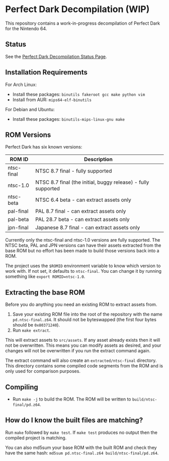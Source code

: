 # Perfect Dark Decompilation (WIP)

This repository contains a work-in-progress decompilation of Perfect Dark for the Nintendo 64.

## Status

See the [Perfect Dark Decompilation Status Page](https://ryandwyer.gitlab.io/pdstatus/).

## Installation Requirements

For Arch Linux:

* Install these packages: `binutils fakeroot gcc make python vim`
* Install from AUR: `mips64-elf-binutils`

For Debian and Ubuntu:

* Install these packages: `binutils-mips-linux-gnu make`

## ROM Versions

Perfect Dark has six known versions:

| ROM ID     | Description                                                   |
|------------|---------------------------------------------------------------|
| ntsc-final | NTSC 8.7 final - fully supported                              |
| ntsc-1.0   | NTSC 8.7 final (the initial, buggy release) - fully supported |
| ntsc-beta  | NTSC 6.4 beta - can extract assets only                       |
| pal-final  | PAL 8.7 final - can extract assets only                       |
| pal-beta   | PAL 28.7 beta - can extract assets only                       |
| jpn-final  | Japanese 8.7 final - can extract assets only                  |

Currently only the ntsc-final and ntsc-1.0 versions are fully supported. The NTSC beta, PAL and JPN versions can have their assets extracted from the base ROM but no effort has been made to build those versions back into a ROM.

The project uses the `$ROMID` environment variable to know which version to work with. If not set, it defaults to `ntsc-final`. You can change it by running something like `export ROMID=ntsc-1.0`.

## Extracting the base ROM

Before you do anything you need an existing ROM to extract assets from.

1. Save your existing ROM file into the root of the repository with the name `pd.ntsc-final.z64`. It should not be byteswapped (the first four bytes should be `0x80371240`).
2. Run `make extract`.

This will extract assets to `src/assets`. If any asset already exists then it will not be overwritten. This means you can modify assets as desired, and your changes will not be overwritten if you run the extract command again.

The extract command will also create an `extracted/ntsc-final` directory. This directory contains some compiled code segments from the ROM and is only used for comparison purposes.

## Compiling

* Run `make -j` to build the ROM. The ROM will be written to `build/ntsc-final/pd.z64`.

## How do I know the built files are matching?

Run `make` followed by `make test`. If `make test` produces no output then the compiled project is matching.

You can also md5sum your base ROM with the built ROM and check they have the same hash: `md5sum pd.ntsc-final.z64 build/ntsc-final/pd.z64`.
